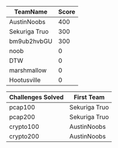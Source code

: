 |TeamName|Score|
|--------|-----|
|AustinNoobs|400|
|Sekuriga Truo|300|
|bm9ub2hvbGU|300|
|noob|0|
|DTW|0|
|marshmallow|0|
|Hootusville|0|

|Challenges Solved|First Team|
|---------------|------------|
|pcap100|Sekuriga Truo|
|pcap200|Sekuriga Truo|
|crypto100|AustinNoobs|
|crypto200|AustinNoobs|
